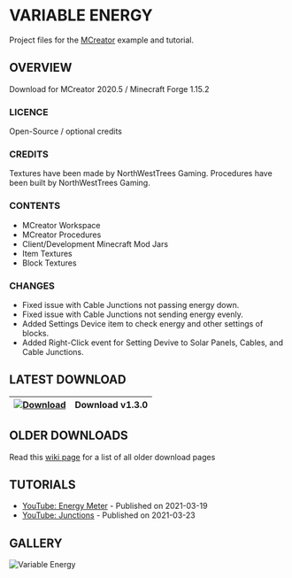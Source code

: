 # VARIABLE ENERGY
Project files for the [MCreator](https://mcreator.net/) example and tutorial. 

## OVERVIEW
Download for MCreator 2020.5 / Minecraft Forge 1.15.2

### LICENCE
Open-Source / optional credits

### CREDITS
Textures have been made by NorthWestTrees Gaming.
Procedures have been built by NorthWestTrees Gaming.

### CONTENTS
* MCreator Workspace
* MCreator Procedures
* Client/Development Minecraft Mod Jars
* Item Textures
* Block Textures

### CHANGES
* Fixed issue with Cable Junctions not passing energy down.
* Fixed issue with Cable Junctions not sending energy evenly.
* Added Settings Device item to check energy and other settings of blocks.
* Added Right-Click event for Setting Devive to Solar Panels, Cables, and Cable Junctions.

## LATEST DOWNLOAD
| [![Download](https://i.imgur.com/Xcxx2Gr.png)](https://github.com/MCreator-Examples/Variable-Energy/files/6191560/variable_energy_1_3_0.zip) | Download v1.3.0 |
| --- | --- |

## OLDER DOWNLOADS
Read this [wiki page](https://github.com/MCreator-Examples/Variable-Energy/wiki/Downloads) for a list of all older download pages

## TUTORIALS
* [YouTube: Energy Meter](https://youtu.be/yXQUGSn3hy4) - Published on 2021-03-19
* [YouTube: Junctions](https://youtu.be/PFY7rGRHYO0) - Published on 2021-03-23

## GALLERY
![Variable Energy](https://i.imgur.com/rltZnsw.png)
